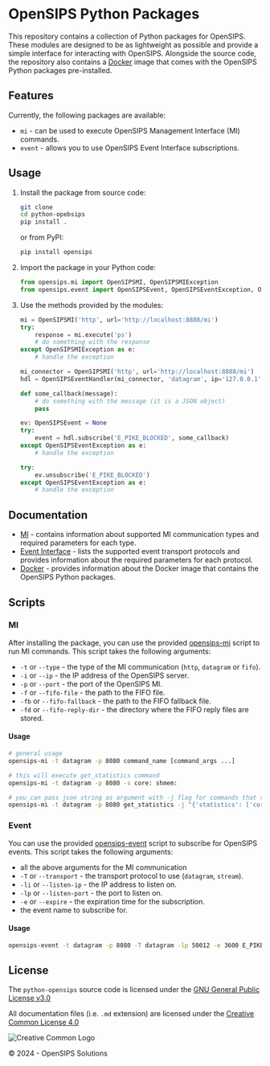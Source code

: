 # OpenSIPS Python Packages

This repository contains a collection of Python packages for OpenSIPS. These modules are designed to be as lightweight as possible and provide a simple interface for interacting with OpenSIPS. Alongside the source code, the repository also contains a [Docker](docker/Dockerfile) image that comes with the OpenSIPS Python packages pre-installed.

## Features

Currently, the following packages are available:
- `mi` - can be used to execute OpenSIPS Management Interface (MI) commands.
- `event` - allows you to use OpenSIPS Event Interface subscriptions.

## Usage

1. Install the package from source code:
    
    ```bash
    git clone
    cd python-opebsips
    pip install .
    ```

    or from PyPI:

    ```bash
    pip install opensips
    ```

2. Import the package in your Python code:

    ```python
    from opensips.mi import OpenSIPSMI, OpenSIPSMIException
    from opensips.event import OpenSIPSEvent, OpenSIPSEventException, OpenSIPSEventHandler
    ```

3. Use the methods provided by the modules:

    ```python
    mi = OpenSIPSMI('http', url='http://localhost:8888/mi')
    try:
        response = mi.execute('ps')
        # do something with the response
    except OpenSIPSMIException as e:
        # handle the exception
    ```

    ```python
    mi_connector = OpenSIPSMI('http', url='http://localhost:8888/mi')
    hdl = OpenSIPSEventHandler(mi_connector, 'datagram', ip='127.0.0.1', port=50012)

    def some_callback(message):
        # do something with the message (it is a JSON object)
        pass
    
    ev: OpenSIPSEvent = None
    try:
        event = hdl.subscribe('E_PIKE_BLOCKED', some_callback)
    except OpenSIPSEventException as e:
        # handle the exception

    try:
        ev.unsubscribe('E_PIKE_BLOCKED')
    except OpenSIPSEventException as e:
        # handle the exception
    ```

## Documentation

* [MI](docs/mi.md) - contains information about supported MI communication types and required parameters for each type.
* [Event Interface](docs/event.md) - lists the supported event transport protocols and provides information about the required parameters for each protocol.
* [Docker](docker/docker.md) - provides information about the Docker image that contains the OpenSIPS Python packages.

## Scripts
### MI
After installing the package, you can use the provided [opensips-mi](opensips/mi/__main__.py) script to run MI commands. This script takes the following arguments:
- `-t` or `--type` - the type of the MI communication (`http`, `datagram` or `fifo`).
- `-i` or `--ip` - the IP address of the OpenSIPS server.
- `-p` or `--port` - the port of the OpenSIPS MI.
- `-f` or `--fifo-file` - the path to the FIFO file.
- `-fb` or `--fifo-fallback` - the path to the FIFO fallback file.
- `-fd` or `--fifo-reply-dir` - the directory where the FIFO reply files are stored.

#### Usage
```bash
# general usage
opensips-mi -t datagram -p 8080 command_name [command_args ...]

# this will execute get_statistics command
opensips-mi -t datagram -p 8080 -s core: shmem:

# you can pass json string as argument with -j flag for commands that require arrays as arguments
opensips-mi -t datagram -p 8080 get_statistics -j "{'statistics': ['core:', 'shmem:']}"
```

### Event
You can use the provided [opensips-event](opensips/event/__main__.py) script to subscribe for OpenSIPS events. This script takes the following arguments:
- all the above arguments for the MI communication
- `-T` or `--transport` - the transport protocol to use (`datagram`, `stream`).
- `-li` or `--listen-ip` - the IP address to listen on.
- `-lp` or `--listen-port` - the port to listen on.
- `-e` or `--expire` - the expiration time for the subscription.
- the event name to subscribe for.

#### Usage
```bash
opensips-event -t datagram -p 8080 -T datagram -lp 50012 -e 3600 E_PIKE_BLOCKED
```

## License

<!-- License source -->
[License-GPLv3]: https://www.gnu.org/licenses/gpl-3.0.en.html "GNU GPLv3"
[Logo-CC_BY]: https://i.creativecommons.org/l/by/4.0/88x31.png "Creative Common Logo"
[License-CC_BY]: https://creativecommons.org/licenses/by/4.0/legalcode "Creative Common License"

The `python-opensips` source code is licensed under the [GNU General Public License v3.0][License-GPLv3]

All documentation files (i.e. `.md` extension) are licensed under the [Creative Common License 4.0][License-CC_BY]

![Creative Common Logo][Logo-CC_BY]

© 2024 - OpenSIPS Solutions
